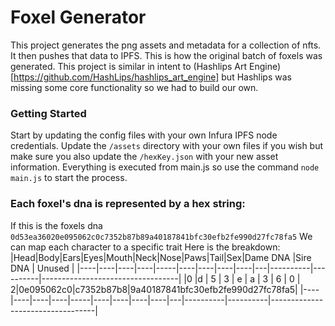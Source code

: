 # Foxel Generator
This project generates the png assets and metadata for a collection of nfts. It then pushes that data to IPFS.
This is how the original batch of foxels was generated. This project is similar in intent to (Hashlips Art Engine)[https://github.com/HashLips/hashlips_art_engine] but Hashlips was missing some core functionality so we had to build our own.

### Getting Started
Start by updating the config files with your own Infura IPFS node credentials.
Update the `/assets` directory with your own files if you wish but make sure you also update the `/hexKey.json` with your new asset information.
Everything is executed from main.js so use the command `node main.js` to start the process.

### Each foxel's dna is represented by a hex string:
If this is the foxels dna
`0d53ea36020e095062c0c7352b87b89a40187841bfc30efb2fe990d27fc78fa5`
We can map each character to a specific trait
Here is the breakdown:
|Head|Body|Ears|Eyes|Mouth|Neck|Nose|Paws|Tail|Sex|Dame DNA  |Sire DNA  |     Unused                       |
|----|----|----|----|-----|----|----|----|----|---|----------|----------|----------------------------------|
|0   |d   |  5 |  3 |  e  | a  |  3 |  6 |  0 |  2|0e095062c0|c7352b87b8|9a40187841bfc30efb2fe990d27fc78fa5|
|----|----|----|----|-----|----|----|----|----|---|----------|----------|----------------------------------|


